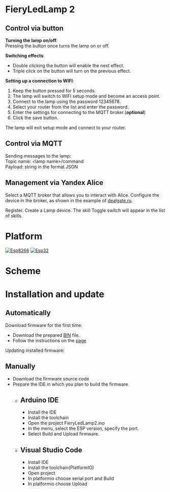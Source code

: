 # FieryLedLamp 2
## Control via button
**Turning the lamp on/off**:  
Pressing the button once turns the lamp on or off.

**Switching effects**:
- Double clicking the button will enable the next effect.
- Triple click on the button will turn on the previous effect.

**Setting up a connection to WIFI**:
1. Keep the button pressed for 5 seconds.
2. The lamp will switch to WIFI setup mode and become an access point.
3. Connect to the lamp using the password 12345678.
4. Select your router from the list and enter the password.
5. Enter the settings for connecting to the MQTT broker.(**optional**)
6. Click the save button.

The lamp will exit setup mode and connect to your router.

## Control via MQTT
Sending messages to the lamp:  
Topic name: \<lamp name>/command  
Payload: string in the format JSON

## Management via Yandex Alice

Select a MQTT broker that allows you to interact with Alice.
Configure the device in the broker, as shown in the example of [dealgate.ru](dealgate.ru).

Register.
Create a Lamp device.
The skill Toggle switch will appear in the list of skills.

# Platform
[![Esp8266](https://img.shields.io/badge/platform-ESP8266-green)](https://www.espressif.com/en/products/socs/esp8266)
[![Esp32](https://img.shields.io/badge/platform-ESP32-green)](https://www.espressif.com/en/products/socs/esp32)

# Scheme
# Installation and update
## Automatically
Download firmware for the first time:
- Download the prepared [BIN]() file.
- Follow the instructions on the [page](https://github.com/SequoiaSan/Guide-How-To-Upload-bin-to-ESP8266-ESP32)

Updating installed firmware:
## Manually
- Download the firmware source code
- Prepare the IDE in which you plan to build the firmware
    - ## Arduino IDE
        - Install the IDE
        - Install the toolchain
        - Open the project FieryLedLamp2.ino
        - In the menu, select the ESP version, specify the port.
        - Select Build and Upload firmware.
    - ## Visual Studio Code
        - Install IDE
        - Install the toolchain(PlatformIO)
        - Open project
        - In platformio choose serial port and Build
        - In platformio choose Upload
